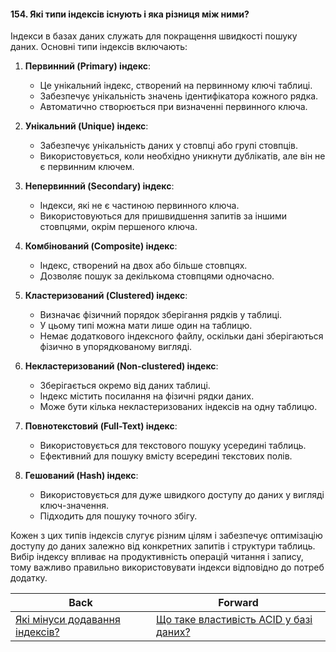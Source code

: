 #### 154. Які типи індексів існують і яка різниця між ними?

Індекси в базах даних служать для покращення швидкості пошуку даних. Основні типи індексів включають:

1. **Первинний (Primary) індекс**:
   - Це унікальний індекс, створений на первинному ключі таблиці.
   - Забезпечує унікальність значень ідентифікатора кожного рядка.
   - Автоматично створюється при визначенні первинного ключа.

2. **Унікальний (Unique) індекс**:
   - Забезпечує унікальність даних у стовпці або групі стовпців.
   - Використовується, коли необхідно уникнути дублікатів, але він не є первинним ключем.

3. **Непервинний (Secondary) індекс**:
   - Індекси, які не є частиною первинного ключа.
   - Використовуються для пришвидшення запитів за іншими стовпцями, окрім першеного ключа.

4. **Комбінований (Composite) індекс**:
   - Індекс, створений на двох або більше стовпцях.
   - Дозволяє пошук за декількома стовпцями одночасно.

5. **Кластеризований (Clustered) індекс**:
   - Визначає фізичний порядок зберігання рядків у таблиці.
   - У цьому типі можна мати лише один на таблицю.
   - Немає додаткового індексного файлу, оскільки дані зберігаються фізично в упорядкованому вигляді.

6. **Некластеризований (Non-clustered) індекс**:
   - Зберігається окремо від даних таблиці.
   - Індекс містить посилання на фізичні рядки даних.
   - Може бути кілька некластеризованих індексів на одну таблицю.

7. **Повнотекстовий (Full-Text) індекс**:
   - Використовується для текстового пошуку усередині таблиць.
   - Ефективний для пошуку вмісту всередині текстових полів.

8. **Гешований (Hash) індекс**:
   - Використовується для дуже швидкого доступу до даних у вигляді ключ-значення.
   - Підходить для пошуку точного збігу.

Кожен з цих типів індексів слугує різним цілям і забезпечує оптимізацію доступу до даних залежно від конкретних запитів і структури таблиць. Вибір індексу впливає на продуктивність операцій читання і запису, тому важливо правильно використовувати індекси відповідно до потреб додатку.

| Back | Forward |
|---|---|
| [Які мінуси додавання індексів?](/ua/middle/database/what-are-the-drawbacks-of-adding-indices.md)  | [Що таке властивість ACID у базі даних?](/ua/middle/database/what-is-the-acid-property-in-a-database.md) |